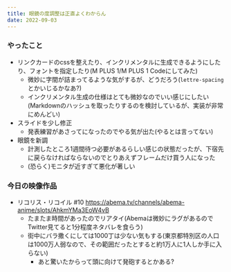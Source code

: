 ```yaml
---
title: 眼鏡の度調整は正直よくわからん
date: 2022-09-03
---
```


### やったこと
+ リンクカードのcssを整えたり、インクリメンタルに生成できるようにしたり、フォントを指定したり(M PLUS 1/M PLUS 1 Codeにしてみた)
  + 微妙に字間が詰まってるような気がするが、どうだろう(`lettre-spacing`とかいじるかなあ?)
  + インクリメンタル生成の仕様はとても微妙なのでいい感じにしたい(Markdownのハッシュを取ったりするのを検討しているが、実装が非常にめんどい)
+ スライドを少し修正
  + 発表練習があさってになったのでやる気が出た(やるとは言ってない)
+ 眼鏡を新調
  + 計測したところ1週間待つ必要があるらしい感じの状態だったが、下宿先に戻らなければならないのでとりあえずフレームだけ買う人になった
  + (恐らく)モニタが近すぎて悪化が著しい

### 今日の映像作品
+ リコリス・リコイル #10 <https://abema.tv/channels/abema-anime/slots/AhkmYMa3EoW4vB>
  + たまたま時間があったのでリアタイ(Abemaは微妙にラグがあるのでTwitter見てると1分程度ネタバレを食らう)
  + 街中にバラ撒くにしては1000丁は少ない気もする(東京都特別区の人口は1000万人弱なので、その範囲だったとすると約1万人に1人しか手に入らない)
    + あと驚いたからって頭に向けて発砲するとかある?
